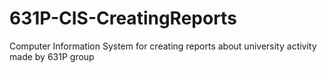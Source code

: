 # 631P-CIS-CreatingReports
Computer Information System for creating reports about university activity made by 631P group
